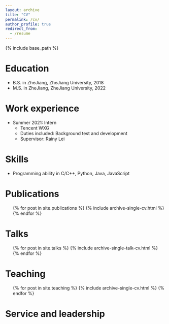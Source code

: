 ```yaml
---
layout: archive
title: "CV"
permalink: /cv/
author_profile: true
redirect_from:
  - /resume
---
```


{% include base_path %}

Education
======
* B.S. in ZheJiang, ZheJiang University, 2018
* M.S. in ZheJiang, ZheJiang University, 2022


Work experience
======
* Summer 2021: Intern
  * Tencent WXG
  * Duties included: Background test and development
  * Supervisor: Rainy Lei
  
Skills
======
* Programming ability in C/C++, Python, Java, JavaScript
<!-- * Skill 2
  * Sub-skill 2.1
  * Sub-skill 2.2
  * Sub-skill 2.3
* Skill 3 -->

Publications
======
  <ul>{% for post in site.publications %}
    {% include archive-single-cv.html %}
  {% endfor %}</ul>
  
Talks
======
  <ul>{% for post in site.talks %}
    {% include archive-single-talk-cv.html %}
  {% endfor %}</ul>
  
Teaching
======
  <ul>{% for post in site.teaching %}
    {% include archive-single-cv.html %}
  {% endfor %}</ul>
  
Service and leadership
======
